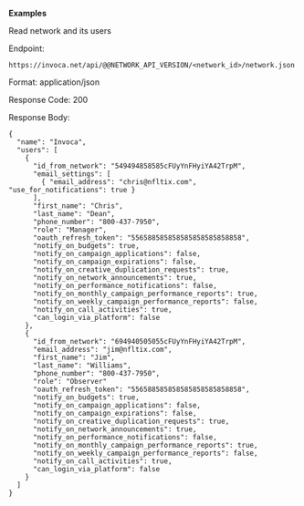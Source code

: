 **Examples**

Read network and its users

Endpoint:

`https://invoca.net/api/@@NETWORK_API_VERSION/<network_id>/network.json`

Format: application/json

Response Code: 200

Response Body:

    {
      "name": "Invoca",
      "users": [
        {
          "id_from_network": "549494858585cFUyYnFHyiYA42TrpM",
          "email_settings": [
            { "email_address": "chris@nfltix.com", "use_for_notifications": true }
          ],
          "first_name": "Chris",
          "last_name": "Dean",
          "phone_number": "800‐437‐7950",
          "role": "Manager",
          "oauth_refresh_token": "556588585858585858585858858",
          "notify_on_budgets": true,
          "notify_on_campaign_applications": false,
          "notify_on_campaign_expirations": false,
          "notify_on_creative_duplication_requests": true,
          "notify_on_network_announcements": true,
          "notify_on_performance_notifications": false,
          "notify_on_monthly_campaign_performance_reports": true,
          "notify_on_weekly_campaign_performance_reports": false,
          "notify_on_call_activities": true,
          "can_login_via_platform": false
        },
        {
          "id_from_network": "694940505055cFUyYnFHyiYA42TrpM",
          "email_address": "jim@nfltix.com",
          "first_name": "Jim",
          "last_name": "Williams",
          "phone_number": "800‐437‐7950",
          "role": "Observer"
          "oauth_refresh_token": "556588585858585858585858858",
          "notify_on_budgets": true,
          "notify_on_campaign_applications": false,
          "notify_on_campaign_expirations": false,
          "notify_on_creative_duplication_requests": true,
          "notify_on_network_announcements": true,
          "notify_on_performance_notifications": false,
          "notify_on_monthly_campaign_performance_reports": true,
          "notify_on_weekly_campaign_performance_reports": false,
          "notify_on_call_activities": true,
          "can_login_via_platform": false
        }
      ]
    }
